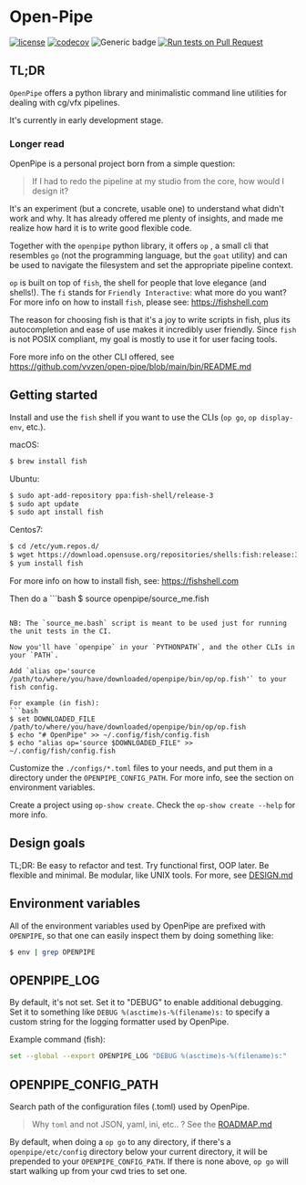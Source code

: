 # Open-Pipe

[![license](https://img.shields.io/github/license/vvzen/open-pipe)](https://github.com/vvzen/open-pipe/blob/main/LICENSE) [![codecov](https://codecov.io/gh/vvzen/open-pipe/branch/main/graph/badge.svg?token=JW6UY6ZFFP)](https://codecov.io/gh/vvzen/open-pipe) ![Generic badge](https://img.shields.io/badge/status-wip-yellow.svg)
[![Run tests on Pull Request](https://github.com/vvzen/open-pipe/actions/workflows/run-tests-on-mrs.yaml/badge.svg)](https://github.com/vvzen/open-pipe/actions/workflows/run-tests-on-mrs.yaml)

## TL;DR

`OpenPipe` offers a python library and minimalistic command line utilities for dealing with cg/vfx pipelines.

It's currently in early development stage.

### Longer read

OpenPipe is a personal project born from a simple question:

> If I had to redo the pipeline at my studio from the core, how would I design it?

It's an experiment (but a concrete, usable one) to understand what didn't work and why.
It has already offered me plenty of insights, and made me realize how hard it is to write good flexible code.

Together with the `openpipe` python library, it offers `op` , a small cli that resembles `go` (not the programming language, but the `goat` utility) and can be used to navigate the filesystem and set the appropriate pipeline context.

`op` is built on top of `fish`, the shell for people that love elegance (and shells!).
The `fi` stands for `Friendly Interactive`: what more do you want?
For more info on how to install `fish`, please see: https://fishshell.com

The reason for choosing fish is that it's a joy to write scripts in fish, plus its autocompletion and ease of use makes it incredibly user friendly. Since `fish` is not POSIX compliant, my goal is mostly to use it for user facing tools.

Fore more info on the other CLI offered, see https://github.com/vvzen/open-pipe/blob/main/bin/README.md

## Getting started

Install and use the `fish` shell if you want to use the CLIs (`op go`, `op display-env`, etc.).

macOS:
```bash
$ brew install fish
```

Ubuntu:
```bash
$ sudo apt-add-repository ppa:fish-shell/release-3
$ sudo apt update
$ sudo apt install fish
```

Centos7:
```bash
$ cd /etc/yum.repos.d/
$ wget https://download.opensuse.org/repositories/shells:fish:release:3/CentOS_7/shells:fish:release:3.repo
$ yum install fish
```

For more info on how to install fish, see: https://fishshell.com

Then do a ```bash
$ source openpipe/source_me.fish
```

NB: The `source_me.bash` script is meant to be used just for running the unit tests in the CI.

Now you'll have `openpipe` in your `PYTHONPATH`, and the other CLIs in your `PATH`.

Add `alias op='source /path/to/where/you/have/downloaded/openpipe/bin/op/op.fish'` to your fish config.

For example (in fish):
```bash
$ set DOWNLOADED_FILE /path/to/where/you/have/downloaded/openpipe/bin/op/op.fish
$ echo "# OpenPipe" >> ~/.config/fish/config.fish
$ echo "alias op='source $DOWNLOADED_FILE" >> ~/.config/fish/config.fish
```

Customize the `./configs/*.toml` files to your needs, and put them in a directory under the `OPENPIPE_CONFIG_PATH`.
For more info, see the section on environment variables.

Create a project using `op-show create`. Check the `op-show create --help` for more info.

## Design goals

TL;DR: Be easy to refactor and test. Try functional first, OOP later. Be flexible and minimal. Be modular, like UNIX tools.
For more, see [DESIGN.md](https://github.com/vvzen/open-pipe/blob/main/DESIGN.md)


## Environment variables

All of the environment variables used by OpenPipe are prefixed with `OPENPIPE`, so that one can easily inspect them by doing something like:

```bash
$ env | grep OPENPIPE
```

## OPENPIPE_LOG

By default, it's not set.
Set it to "DEBUG" to enable additional debugging.
Set it to something like `DEBUG %(asctime)s-%(filename)s:` to specify a custom string for the logging formatter used by OpenPipe.

Example command (fish):
```bash
set --global --export OPENPIPE_LOG "DEBUG %(asctime)s-%(filename)s:"
```

## OPENPIPE_CONFIG_PATH

Search path of the configuration files (.toml) used by OpenPipe.

> Why `toml` and not JSON, yaml, ini, etc.. ? See the [ROADMAP.md](https://github.com/vvzen/open-pipe/blob/main/ROADMAP.md)

By default, when doing a `op go` to any directory, if there's a `openpipe/etc/config` directory below your current directory, it will be prepended to your `OPENPIPE_CONFIG_PATH`.
If there is none above, `op go` will start walking up from your cwd tries to set one.